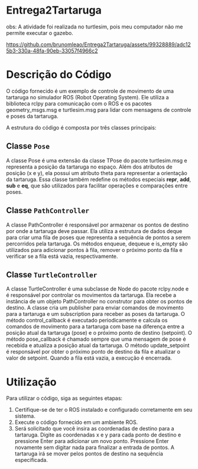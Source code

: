 # Entrega2Tartaruga

obs: A atividade foi realizada no turtlesim, pois meu computador não me permite executar o gazebo.



https://github.com/brunomleao/Entrega2Tartaruga/assets/99328889/adc125b3-330a-48fa-90eb-33057f4966c2



# Descrição do Código

O código fornecido é um exemplo de controle de movimento de uma tartaruga no simulador ROS (Robot Operating System). Ele utiliza a biblioteca rclpy para comunicação com o ROS e os pacotes geometry_msgs.msg e turtlesim.msg para lidar com mensagens de controle e poses da tartaruga.

A estrutura do código é composta por três classes principais:

## Classe `Pose`

A classe Pose é uma extensão da classe TPose do pacote turtlesim.msg e representa a posição da tartaruga no espaço. Além dos atributos de posição (x e y), ela possui um atributo theta para representar a orientação da tartaruga. Essa classe também redefine os métodos especiais __repr__, __add__, __sub__ e __eq__, que são utilizados para facilitar operações e comparações entre poses.

## Classe `PathController`

A classe PathController é responsável por armazenar os pontos de destino por onde a tartaruga deve passar. Ela utiliza a estrutura de dados deque para criar uma fila de poses que representa a sequência de pontos a serem percorridos pela tartaruga. Os métodos enqueue, dequeue e is_empty são utilizados para adicionar pontos à fila, remover o próximo ponto da fila e verificar se a fila está vazia, respectivamente.

## Classe `TurtleController`

A classe TurtleController é uma subclasse de Node do pacote rclpy.node e é responsável por controlar os movimentos da tartaruga. Ela recebe a instância de um objeto PathController no construtor para obter os pontos de destino. A classe cria um publisher para enviar comandos de movimento para a tartaruga e um subscription para receber as poses da tartaruga. O método control_callback é executado periodicamente e calcula os comandos de movimento para a tartaruga com base na diferença entre a posição atual da tartaruga (pose) e o próximo ponto de destino (setpoint). O método pose_callback é chamado sempre que uma mensagem de pose é recebida e atualiza a posição atual da tartaruga. O método update_setpoint é responsável por obter o próximo ponto de destino da fila e atualizar o valor de setpoint. Quando a fila está vazia, a execução é encerrada.

# Utilização

Para utilizar o código, siga as seguintes etapas:

1. Certifique-se de ter o ROS instalado e configurado corretamente em seu sistema.
2. Execute o código fornecido em um ambiente ROS.
3. Será solicitado que você insira as coordenadas de destino para a tartaruga. Digite as coordenadas x e y para cada ponto de destino e pressione Enter para adicionar um novo ponto. Pressione Enter novamente sem digitar nada para finalizar a entrada de pontos.
A tartaruga irá se mover pelos pontos de destino na sequência especificada.
